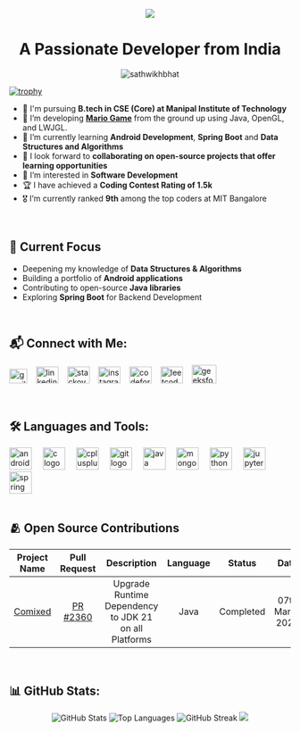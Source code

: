 <p align="center">
  <img src="https://capsule-render.vercel.app/api?type=waving&height=225&color=0:0000ff,100:ff00ff&text=Hi👋,%20I'm%20Sathwik%20Hejamady%20Bhat&textBg=false&animation=twinkling&fontSize=50&section=header&fontAlignY=40&fontColor=FFFFFF&fontType=Thin" />
</p>

<h1 align="center">A Passionate Developer from India</h1>

<p align="center"> <img src="https://komarev.com/ghpvc/?username=sathwikhbhat&label=Profile%20views&color=0e75b6&style=flat&abbreviated=true" alt="sathwikhbhat" /> </p>

[![trophy](https://github-profile-trophy.vercel.app/?username=sathwikhbhat&theme=matrix&margin-w=15&no-bg=true)](https://github.com/ryo-ma/github-profile-trophy)

- 🏫 I'm pursuing **B.tech in CSE (Core) at Manipal Institute of Technology**
- 🔭 I’m developing [**Mario Game**](https://github.com/sathwikhbhat/Mario) from the ground up using Java, OpenGL, and LWJGL.
- 🌱 I’m currently learning **Android Development**, **Spring Boot** and **Data Structures and Algorithms**
- 👯 I look forward to **collaborating on open-source projects that offer learning opportunities**
- 👀 I’m interested in **Software Development**
- 🏆 I have achieved a **Coding Contest Rating of 1.5k**
- 🎖 I’m currently ranked **9th** among the top coders at MIT Bangalore

<br>

## 🎯 Current Focus
- Deepening my knowledge of **Data Structures & Algorithms**
- Building a portfolio of **Android applications**
- Contributing to open-source **Java libraries**
- Exploring **Spring Boot** for Backend Development

<br>

## 📬 Connect with Me:

<p align="left">
  <a href="mailto:sathwikhbhat@gmail.com" target="_blank" rel="noopener noreferrer" style="text-decoration: none; color: inherit;">
    <img src="https://upload.wikimedia.org/wikipedia/commons/thumb/7/7e/Gmail_icon_%282020%29.svg/1280px-Gmail_icon_%282020%29.svg.png" alt="gmail" height="26" width="32" border="0" />
  </a>
  &nbsp;&nbsp;
  <a href="https://linkedin.com/in/sathwikhbhat" target="_blank" rel="noopener noreferrer" style="text-decoration: none; color: inherit;">
    <img src="https://raw.githubusercontent.com/rahuldkjain/github-profile-readme-generator/master/src/images/icons/Social/linked-in-alt.svg" alt="linkedin" height="30" width="40" border="0" />
  </a>
  &nbsp;&nbsp;
  <a href="https://stackoverflow.com/users/29104645/sathwikhbhat" target="_blank" rel="noopener noreferrer" style="text-decoration: none; color: inherit;">
    <img src="https://raw.githubusercontent.com/rahuldkjain/github-profile-readme-generator/master/src/images/icons/Social/stack-overflow.svg" alt="stackoverflow" height="30" width="40" border="0" />
  </a>
  &nbsp;&nbsp;
  <a href="https://instagram.com/sathwikhbhat" target="_blank" rel="noopener noreferrer" style="text-decoration: none; color: inherit;">
    <img src="https://raw.githubusercontent.com/rahuldkjain/github-profile-readme-generator/master/src/images/icons/Social/instagram.svg" alt="instagram" height="30" width="40" border="0" />
  </a>
  &nbsp;&nbsp;
  <a href="https://codeforces.com/profile/sathwikhbhat" target="_blank" rel="noopener noreferrer" style="text-decoration: none; color: inherit;">
    <img src="https://raw.githubusercontent.com/rahuldkjain/github-profile-readme-generator/master/src/images/icons/Social/codeforces.svg" alt="codeforces" height="30" width="40" border="0" />
  </a>
  &nbsp;&nbsp;
  <a href="https://www.leetcode.com/sathwikhbhat" target="_blank" rel="noopener noreferrer" style="text-decoration: none; color: inherit;">
    <img src="https://raw.githubusercontent.com/rahuldkjain/github-profile-readme-generator/master/src/images/icons/Social/leet-code.svg" alt="leetcode" height="30" width="40" border="0" />
  </a>
  &nbsp;&nbsp;
  <a href="https://auth.geeksforgeeks.org/user/sathwikhbhat/profile" target="_blank" rel="noopener noreferrer" style="text-decoration: none; color: inherit;">
    <img src="https://raw.githubusercontent.com/rahuldkjain/github-profile-readme-generator/master/src/images/icons/Social/geeks-for-geeks.svg" alt="geeksforgeeks" height="33" width="44" border="0" />
  </a>
</p>

<br>

## 🛠️ Languages and Tools:
<div align="left">
  <img src="https://cdn.jsdelivr.net/gh/devicons/devicon/icons/androidstudio/androidstudio-original.svg" height="40" alt="androidstudio logo"  />
  <img width="12" />
  <img src="https://cdn.jsdelivr.net/gh/devicons/devicon/icons/c/c-original.svg" height="40" alt="c logo"  />
  <img width="12" />
  <img src="https://cdn.jsdelivr.net/gh/devicons/devicon/icons/cplusplus/cplusplus-original.svg" height="40" alt="cplusplus logo"  />
  <img width="12" />
  <img src="https://cdn.jsdelivr.net/gh/devicons/devicon/icons/git/git-original.svg" height="40" alt="git logo"  />
  <img width="12" />
  <img src="https://cdn.jsdelivr.net/gh/devicons/devicon/icons/java/java-original.svg" height="40" alt="java logo"  />
  <img width="12" />
  <img src="https://cdn.jsdelivr.net/gh/devicons/devicon/icons/mongodb/mongodb-original.svg" height="40" alt="mongodb logo"  />
  <img width="12" />
  <img src="https://cdn.jsdelivr.net/gh/devicons/devicon/icons/python/python-original.svg" height="40" alt="python logo"  />
  <img width="12" />
  <img src="https://cdn.jsdelivr.net/gh/devicons/devicon/icons/jupyter/jupyter-original.svg" height="40" alt="jupyter logo"  />
  <img width="12" />
  <img src="https://cdn.jsdelivr.net/gh/devicons/devicon/icons/spring/spring-original.svg" height="40" alt="spring logo"  />
</div>

<br>

## 🫂 Open Source Contributions

| Project Name                        | Pull Request                                      | Description                                           | Language | Status    | Date             |
|:-----------------------------------:|:-------------------------------------------------:|:-----------------------------------------------------:|:--------:|:---------:|:----------------:|
| [Comixed](https://github.com/comixed/comixed) | [PR #2360](https://github.com/comixed/comixed/pull/2360) | Upgrade Runtime Dependency to JDK 21 on all Platforms | Java | Completed | 07th March 2025 |

<br>

## 📊 GitHub Stats:
<p align="center">
  <img src="https://github-readme-stats.vercel.app/api?username=sathwikhbhat&show_icons=true&locale=en&theme=chartreuse-dark&hide_border=false" alt="GitHub Stats" />
  <img src="https://github-readme-stats.vercel.app/api/top-langs?username=sathwikhbhat&show_icons=true&locale=en&layout=compact&theme=chartreuse-dark&hide_border=false" alt="Top Languages" />
  <img src="https://github-readme-streak-stats.herokuapp.com/?user=sathwikhbhat&theme=chartreuse-dark&hide_border=false" alt="GitHub Streak" />
  <img src="https://github-readme-activity-graph.vercel.app/graph?username=sathwikhbhat&bg_color=000000&color=00ff00&line=008cff&point=0078e6&area=true&hide_border=false" />
</p>
